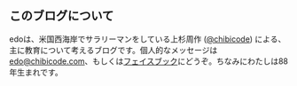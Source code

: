 ## このブログについて

edoは、米国西海岸でサラリーマンをしている上杉周作 ([@chibicode](http://twitter.com/chibicode)) による、主に教育について考えるブログです。個人的なメッセージは[edo@chibicode.com](mailto:edo@chibicode.com)、もしくは[フェイスブック](http://facebook.com/shu)にどうぞ。ちなみにわたしは88年生まれです。

